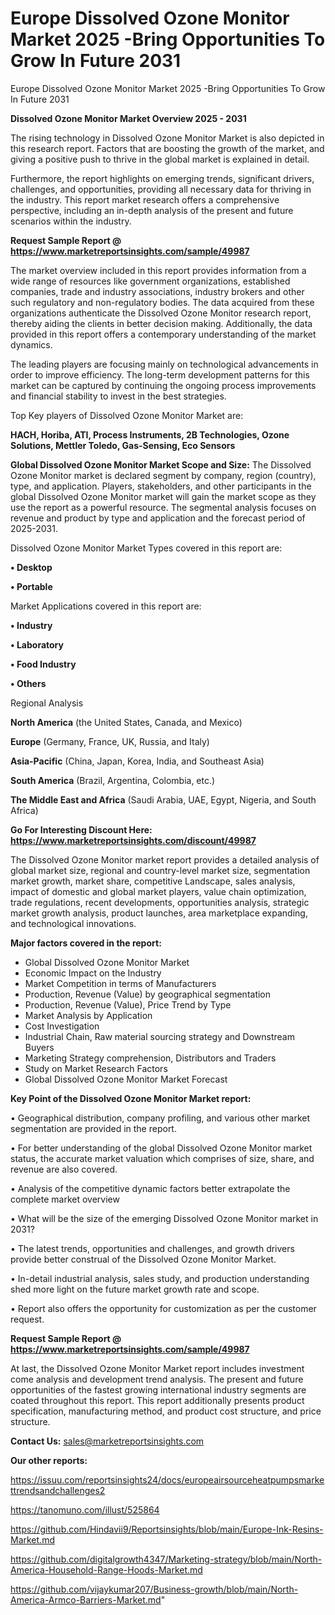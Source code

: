 # Europe Dissolved Ozone Monitor Market 2025 -Bring Opportunities To Grow In Future 2031
Europe Dissolved Ozone Monitor Market 2025 -Bring Opportunities To Grow In Future 2031

<Strong> Dissolved Ozone Monitor Market Overview 2025 - 2031</strong>

The rising technology in Dissolved Ozone Monitor Market is also depicted in this research report. Factors that are boosting the growth of the market, and giving a positive push to thrive in the global market is explained in detail.

Furthermore, the report highlights on emerging trends, significant drivers, challenges, and opportunities, providing all necessary data for thriving in the industry. This report market research offers a comprehensive perspective, including an in-depth analysis of the present and future scenarios within the industry.

<strong>Request Sample Report @ <a href=https://www.marketreportsinsights.com/sample/49987>https://www.marketreportsinsights.com/sample/49987</a></strong>

The market overview included in this report provides information from a wide range of resources like government organizations, established companies, trade and industry associations, industry brokers and other such regulatory and non-regulatory bodies. The data acquired from these organizations authenticate the Dissolved Ozone Monitor research report, thereby aiding the clients in better decision making. Additionally, the data provided in this report offers a contemporary understanding of the market dynamics.

The leading players are focusing mainly on technological advancements in order to improve efficiency. The long-term development patterns for this market can be captured by continuing the ongoing process improvements and financial stability to invest in the best strategies.

Top Key players of Dissolved Ozone Monitor Market are:

<strong>HACH, Horiba, ATI, Process Instruments, 2B Technologies, Ozone Solutions, Mettler Toledo, Gas-Sensing, Eco Sensors</strong>

<strong><b>Global Dissolved Ozone Monitor Market Scope and Size:</b></strong>
The Dissolved Ozone Monitor market is declared segment by company, region (country), type, and application. Players, stakeholders, and other participants in the global Dissolved Ozone Monitor market will gain the market scope as they use the report as a powerful resource. The segmental analysis focuses on revenue and product by type and application and the forecast period of 2025-2031.

Dissolved Ozone Monitor Market Types covered in this report are:

<strong>•  Desktop

•  Portable</strong>

Market Applications covered in this report are:

<strong>•  Industry

•  Laboratory

•  Food Industry

•  Others</strong> 

Regional Analysis

<strong>North America</strong> (the United States, Canada, and Mexico)

<strong>Europe</strong> (Germany, France, UK, Russia, and Italy)

<strong>Asia-Pacific</strong> (China, Japan, Korea, India, and Southeast Asia)

<strong>South America</strong> (Brazil, Argentina, Colombia, etc.)

<strong>The Middle East and Africa</strong> (Saudi Arabia, UAE, Egypt, Nigeria, and South Africa)

<strong>Go For Interesting Discount Here: <a href=https://www.marketreportsinsights.com/discount/49987>https://www.marketreportsinsights.com/discount/49987</a></strong>

The Dissolved Ozone Monitor market report provides a detailed analysis of global market size, regional and country-level market size, segmentation market growth, market share, competitive Landscape, sales analysis, impact of domestic and global market players, value chain optimization, trade regulations, recent developments, opportunities analysis, strategic market growth analysis, product launches, area marketplace expanding, and technological innovations.

<strong><b>Major factors covered in the report:</b></strong>
<ul>
  <li>Global Dissolved Ozone Monitor Market </li>
  <li>Economic Impact on the Industry</li>
  <li>Market Competition in terms of Manufacturers</li>
  <li>Production, Revenue (Value) by geographical segmentation</li>
  <li>Production, Revenue (Value), Price Trend by Type</li>
  <li>Market Analysis by Application</li>
  <li>Cost Investigation</li>
  <li>Industrial Chain, Raw material sourcing strategy and Downstream Buyers</li>
  <li>Marketing Strategy comprehension, Distributors and Traders</li>
  <li>Study on Market Research Factors</li>
  <li>Global Dissolved Ozone Monitor Market Forecast</li>
</ul>

<strong><b>Key Point of the Dissolved Ozone Monitor Market report:</b></strong>

• Geographical distribution, company profiling, and various other market segmentation are provided in the report.

• For better understanding of the global Dissolved Ozone Monitor market status, the accurate market valuation which comprises of size, share, and revenue are also covered.

• Analysis of the competitive dynamic factors better extrapolate the complete market overview

• What will be the size of the emerging Dissolved Ozone Monitor market in 2031?

• The latest trends, opportunities and challenges, and growth drivers provide better construal of the Dissolved Ozone Monitor Market.

• In-detail industrial analysis, sales study, and production understanding shed more light on the future market growth rate and scope.

• Report also offers the opportunity for customization as per the customer request.

<strong>Request Sample Report @ <a href=https://www.marketreportsinsights.com/sample/49987>https://www.marketreportsinsights.com/sample/49987</a></strong>

At last, the Dissolved Ozone Monitor Market report includes investment come analysis and development trend analysis. The present and future opportunities of the fastest growing international industry segments are coated throughout this report. This report additionally presents product specification, manufacturing method, and product cost structure, and price structure.

<strong>Contact Us:</strong>
sales@marketreportsinsights.com

<strong>Our other reports:</strong>

<a href=https://issuu.com/reportsinsights24/docs/europeairsourceheatpumpsmarkettrendsandchallenges2>https://issuu.com/reportsinsights24/docs/europeairsourceheatpumpsmarkettrendsandchallenges2</a>

<a href=https://tanomuno.com/illust/525864>https://tanomuno.com/illust/525864</a>

<a href=https://github.com/Hindavii9/Reportsinsights/blob/main/Europe-Ink-Resins-Market.md>https://github.com/Hindavii9/Reportsinsights/blob/main/Europe-Ink-Resins-Market.md</a>

<a href=https://github.com/digitalgrowth4347/Marketing-strategy/blob/main/North-America-Household-Range-Hoods-Market.md>https://github.com/digitalgrowth4347/Marketing-strategy/blob/main/North-America-Household-Range-Hoods-Market.md</a>

<a href=https://github.com/vijaykumar207/Business-growth/blob/main/North-America-Armco-Barriers-Market.md>https://github.com/vijaykumar207/Business-growth/blob/main/North-America-Armco-Barriers-Market.md</a>"

